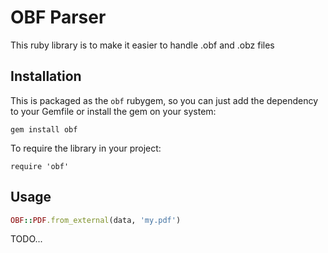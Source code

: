 # OBF Parser

This ruby library is to make it easier to handle .obf and .obz files

## Installation
This is packaged as the `obf` rubygem, so you can just add the dependency to
your Gemfile or install the gem on your system:

    gem install obf

To require the library in your project:

    require 'obf'

## Usage

```ruby
OBF::PDF.from_external(data, 'my.pdf')
```

TODO...

